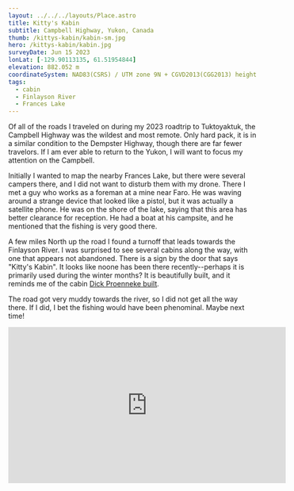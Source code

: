 ```yaml
---
layout: ../../../layouts/Place.astro
title: Kitty's Kabin
subtitle: Campbell Highway, Yukon, Canada
thumb: /kittys-kabin/kabin-sm.jpg
hero: /kittys-kabin/kabin.jpg
surveyDate: Jun 15 2023
lonLat: [-129.90113135, 61.51954844]
elevation: 882.052 m
coordinateSystem: NAD83(CSRS) / UTM zone 9N + CGVD2013(CGG2013) height
tags:
  - cabin
  - Finlayson River
  - Frances Lake
---
```


Of all of the roads I traveled on during my 2023 roadtrip to Tuktoyaktuk, the Campbell Highway was the wildest and most remote. Only hard pack, it is in a similar condition to the Dempster Highway, though there are far fewer travelors. If I am ever able to return to the Yukon, I will want to focus my attention on the Campbell.

Initially I wanted to map the nearby Frances Lake, but there were several campers there, and I did not want to disturb them with my drone. There I met a guy who works as a foreman at a mine near Faro. He was waving around a strange device that looked like a pistol, but it was actually a satellite phone. He was on the shore of the lake, saying that this area has better clearance for reception. He had a boat at his campsite, and he mentioned that the fishing is very good there.

A few miles North up the road I found a turnoff that leads towards the Finlayson River. I was surprised to see several cabins along the way, with one that appears not abandoned. There is a sign by the door that says "Kitty's Kabin". It looks like noone has been there recently--perhaps it is primarily used during the winter months? It is beautifully built, and it reminds me of the cabin [Dick Proenneke built](https://youtu.be/hy-4NxJRxNQ).

The road got very muddy towards the river, so I did not get all the way there. If I did, I bet the fishing would have been phenominal. Maybe next time!

<iframe width="560" height="315" src="https://www.youtube-nocookie.com/embed/xJT5s2xvso4" title="YouTube video player" frameborder="0" allow="accelerometer; autoplay; clipboard-write; encrypted-media; gyroscope; picture-in-picture; web-share" allowfullscreen></iframe>
